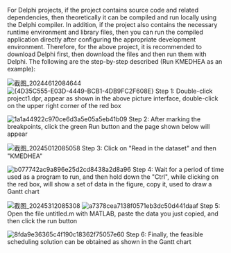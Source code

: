 For Delphi projects, if the project contains source code and related dependencies, then theoretically it can be compiled and run locally using the Delphi compiler. In addition, if the project also contains the necessary runtime environment and library files, then you can run the compiled application directly after configuring the appropriate development environment. Therefore, for the above project, it is recommended to download Delphi first, then download the files and then run them with Delphi.
The following are the step-by-step described (Run KMEDHEA as an example):

![截图_20244612084644](https://github.com/user-attachments/assets/25c6e2d8-1856-4ab0-b293-d9536edaf8ef)
![{4D35C555-E03D-4449-BCB1-4DB9FC2F608E}](https://github.com/user-attachments/assets/d16f2bde-7f11-429e-8b4b-1d0643923ca3)
Step 1: Double-click project1.dpr, appear as shown in the above picture interface, double-click on the upper right corner of the red box

![1a1a44922c970ce6d3a5e05a5eb41b09](https://github.com/user-attachments/assets/e6f2de5b-2807-4471-a5b1-f88aba587d46)
Step 2: After marking the breakpoints, click the green Run button and the page shown below will appear

![截图_20245012085058](https://github.com/user-attachments/assets/d718671e-c0ed-4ce4-a7b2-8207354d7fba)
Step 3: Click on "Read in the dataset" and then "KMEDHEA"

![b077742ac9a896e25d2cd8438a2d8a96](https://github.com/user-attachments/assets/0a7ba252-7e50-48d0-b940-db4382f6a3bf)
Step 4: Wait for a period of time used as a program to run, and then hold down the "Ctrl", while clicking on the red box, will show a set of data in the figure, copy it, used to draw a Gantt chart

![截图_20245312085308](https://github.com/user-attachments/assets/8803c61a-1b2b-4715-b9f7-dc6dde84fdc0)
![a7378cea7138f0571eb3dc50d441daaf](https://github.com/user-attachments/assets/c95deb83-ca94-44a6-8551-53445f65aa35)
Step 5: Open the file untitled.m with MATLAB, paste the data you just copied, and then click the run button

![8fda9e36365c4f190c18362f75057e60](https://github.com/user-attachments/assets/475665a6-7e17-4e09-94e6-557788f0ed11)
Step 6: Finally, the feasible scheduling solution can be obtained as shown in the Gantt chart
